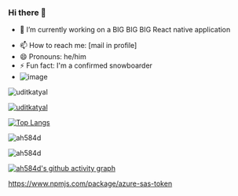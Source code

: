 ### Hi there 👋

<!--
**ah584d/ah584d** is a ✨ _special_ ✨ repository because its `README.md` (this file) appears on your GitHub profile.
-->

- 🔭 I’m currently working on a BIG BIG BIG React native application
<!--
- 🌱 I’m currently learning 

- 👯 I’m looking to collaborate on ...
- 🤔 I’m looking for help with ...
- 💬 Ask me about ...
-->

- 📫 How to reach me: [mail in profile]
- 😄 Pronouns: he/him
- ⚡ Fun fact: I'm a confirmed snowboarder 
- ![image](https://user-images.githubusercontent.com/30211873/163882376-79a21621-f4a9-4fa2-9a21-4b5c1fe9e671.png)


<p align="left"> <img src="https://komarev.com/ghpvc/?username=ah584d&label=Profile%20views&color=0e75b6&style=flat" alt="uditkatyal" /> </p>
<p align="left"> <a href="https://github.com/ryo-ma/github-profile-trophy"><img src="https://github-profile-trophy.vercel.app/?username=ah584d" alt="uditkatyal" /></a> </p>

[![Top Langs](https://github-readme-stats.vercel.app/api/top-langs/?username=uditkatyal&layout=compact)](https://github.com/uditkatyal/github-readme-stats)


<p><img align="center" src="https://github-readme-stats.vercel.app/api?username=ah584d&show_icons=true&locale=en" alt="ah584d" /></p>


<p><img align="center" src="https://github-readme-streak-stats.herokuapp.com/?user=ah584d&" alt="ah584d" /></p>

[![ah584d's github activity graph](https://activity-graph.herokuapp.com/graph?username=ah584d&bg_color=000000&color=1fdbd8&line=ff5c5c&point=1adbce&area=true&hide_border=true)](https://github.com/ashutosh00710/github-readme-activity-graph)

https://www.npmjs.com/package/azure-sas-token
